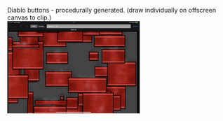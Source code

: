 Diablo buttons - procedurally generated. (draw individually on offscreen canvas to clip.) <br>
<img src="Media/A8D1E9EC-7987-47BC-A510-8EE84A3C1A08.jpeg" width="60%"><br>
